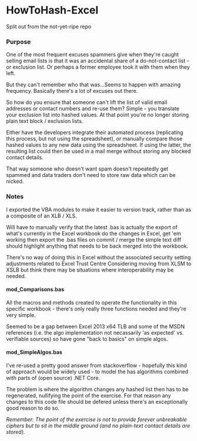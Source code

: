 # HowToHash-Excel
Split out from the not-yet-ripe repo

### Purpose
One of the most frequent excuses spammers give when they're caught selling email lists is that it was an accidental share of a do-not-contact list - or exclusion list. Or perhaps a former employee took it with them when they left.

But they can't remember who that was...Seems to happen with amazing frequency. Basically there's a lot of excuses out there.

So how do you ensure that someone can't lift the list of valid email addresses or contact numbers and re-use them? Simple - you translate your exclusion list into hashed values. At that point you're no longer storing plain text block / exclusion lists.

Either have the developers integrate their automated process (replicating this process, but not using the spreadsheet), or manually compare those hashed values to any new data using the spreadsheet. If using the latter, the resulting list could then be used in a mail merge without storing any blocked contact details.

That way someone who doesn't want spam doesn't repeatedly get spammed and data traders don't need to store raw data which can be nicked.

### Notes

I exported the VBA modules to make it easier to version track, rather than as a composite of an XLB / XLS.

Will have to manually verify that the latest .bas is actually the export of what's currently in the Excel workbook
do the changes in Excel, get 'em working then export the .bas files on commit / merge the simple text diff should highlight anything that needs to be back merged into the workbook.

There's no way of doing this in Excel without the associated security setting adjustments related to Excel Trust Centre
Considering moving from XLSM to XSLB but think there may be situations where interoperability may be needed.

#### mod_Comparisons.bas
All the macros and methods created to operate the functionality in this specific workbook - there's only really three functions needed and they're very simple.

Seemed to be a gap between Excel 2013 x64 TLB and some of the MSDN references (i.e. the algo implementation not necassarily 'as expected' vs. verifiable sources) so have gone "back to basics" on simple algos.

#### mod_SimpleAlgos.bas
I've re-used a pretty good answer from stackoverflow - hopefully this kind of approach would be widely used - to model the has algorithms combined with parts of (open source) .NET Core.

The problem is where the algorithm changes any hashed list then has to be regenerated, nullifying the point of the exercise. For that reason any changes to this code file should be defered unless there's an exceptionally good reason to do so.

*Remember: The point of the exercise is not to provide forever unbreakable ciphers but to sit in the middle ground (and no plain-text contact details are stored).*

